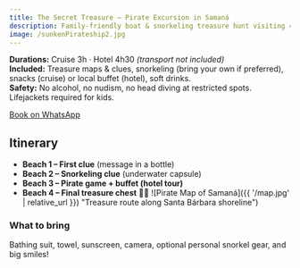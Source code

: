 ```yaml
---
title: The Secret Treasure – Pirate Excursion in Samaná
description: Family-friendly boat & snorkeling treasure hunt visiting 4 beaches in Santa Bárbara de Samaná. Cruise 3h; Hotel 4h30. Snacks/Buffet included.
image: /sunkenPirateship2.jpg
---
```


**Durations:** Cruise 3h · Hotel 4h30 *(transport not included)*  
**Included:** Treasure maps & clues, snorkeling (bring your own if preferred), snacks (cruise) or local buffet (hotel), soft drinks.  
**Safety:** No alcohol, no nudism, no head diving at restricted spots. Lifejackets required for kids.

<a class="btn" href="https://wa.me/15046572553?text=Hi! I’d like to book “The Secret Treasure” on <date> for <#people>.">Book on WhatsApp</a>

## Itinerary
- **Beach 1 – First clue** (message in a bottle)  
- **Beach 2 – Snorkeling clue** (underwater capsule)  
- **Beach 3 – Pirate game + buffet (hotel tour)**  
- **Beach 4 – Final treasure chest** 🏴‍☠️
![Pirate Map of Samaná]({{ '/map.jpg' | relative_url }}) "Treasure route along Santa Bárbara shoreline")

### What to bring
Bathing suit, towel, sunscreen, camera, optional personal snorkel gear, and big smiles!
